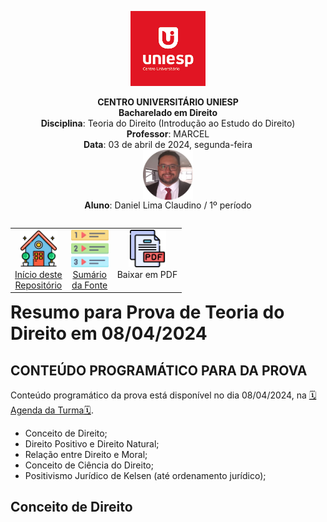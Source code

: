 <div align="center">

<p align="center"><img height="120" src="../../../figuras/LOGO_UNIESP.png"> </p>

<p align="center"><b>CENTRO UNIVERSITÁRIO UNIESP</b><br>
<b>Bacharelado em Direito</b><br>
<b>Disciplina</b>: Teoria do Direito (Introdução ao Estudo do Direito)<br>
<b>Professor</b>: MARCEL<br>
<b>Data</b>: 03 de abril de 2024, segunda-feira<br>
<img align="center" src="../../../figuras/FOTO_PERFIL_DANIEL_CLAUDINO_2023.png" width="80"><br>
<b>Aluno</b>: Daniel Lima Claudino / 1º período<br>
 </p>
</div>

<table align="right" border="0">
  <tr>
    <td align="center" valign="top">
      <a href="../../../README.md">
        <img src="https://github.com/dnlclaudino/imagens/blob/master/icones/icone-casa2.png?raw=true" heigh="60" width="60"><br>Início deste <br>Repositório
      </a>
    </td>
    <td align="center" valign="top">
      <a href="../README.md">
        <img src="https://github.com/dnlclaudino/imagens/blob/master/icones/icone-sumario.png?raw=true" heigh="60" width="60"><br>Sumário<br>da Fonte
      </a>
    </td>
    <td align="center" valign="top">
        <img src="https://github.com/dnlclaudino/imagens/blob/master/icones-aplicativos/pdf/pdf.png?raw=true" heigh="60" width="60"><br>Baixar em PDF
    </td>
  </tr>
</table><br><br><br><br><br>

# Resumo para Prova de Teoria do Direito em 08/04/2024

## CONTEÚDO PROGRAMÁTICO PARA DA PROVA

Conteúdo programático da prova está disponível no dia 08/04/2024, na [🗓️Agenda da Turma🗓️](https://dxh1.short.gy/2Z84Ys).

- Conceito de Direito;
- Direito Positivo e Direito Natural;
- Relação entre Direito e Moral;
- Conceito de Ciência do Direito;
- Positivismo Jurídico de Kelsen (até ordenamento jurídico);

## Conceito de Direito